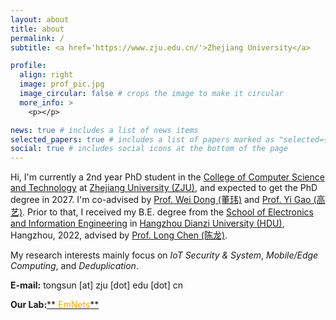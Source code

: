 ```yaml
---
layout: about
title: about
permalink: /
subtitle: <a href='https://www.zju.edu.cn/'>Zhejiang University</a>

profile:
  align: right
  image: prof_pic.jpg
  image_circular: false # crops the image to make it circular
  more_info: >
    <p></p>

news: true # includes a list of news items
selected_papers: true # includes a list of papers marked as "selected={true}"
social: true # includes social icons at the bottom of the page
---
```


Hi, I'm currently a 2nd year PhD student in the [College of Computer Science and Technology](http://www.cs.zju.edu.cn/) at [Zhejiang University (ZJU)](https://www.zju.edu.cn), and expected to get the PhD degree in 2027. I'm co-advised by [Prof. Wei Dong (董玮)](https://dongw.emnets.cn/) and [Prof. Yi Gao (高艺)](https://person.zju.edu.cn/gaoyi). Prior to that, I received my B.E. degree from the [School of Electronics and Information Engineering](https://elec.hdu.edu.cn/ele_en/main.htm) in [Hangzhou Dianzi University (HDU)](https://en.hdu.edu.cn/main.htm), Hangzhou, 2022, advised by [Prof. Long Chen (陈龙)](https://elec.hdu.edu.cn/2017/1205/c1827a57681/page.htm). 

My research interests mainly focus on _IoT Security & System_, _Mobile/Edge Computing_, and _Deduplication_. 

**E-mail:** tongsun [at] zju [dot] edu [dot] cn

**Our Lab:**[** <font color='orange'>EmNets</font>**](https://www.emnets.cn/en/) 
